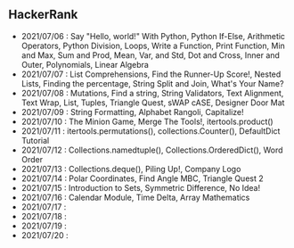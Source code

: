 ## HackerRank
- 2021/07/06 : Say "Hello, world!" With Python, Python If-Else,  Arithmetic Operators, Python Division, Loops, Write a Function, Print Function, Min and Max, Sum and Prod, Mean, Var, and Std, Dot and Cross, Inner and Outer, Polynomials, Linear Algebra
- 2021/07/07 : List Comprehensions, Find the Runner-Up Score!, Nested Lists, Finding the percentage, String Split and Join, What's Your Name?
- 2021/07/08 : Mutations, Find a string, String Validators, Text Alignment, Text Wrap, List, Tuples, Triangle Quest, sWAP cASE, Designer Door Mat
- 2021/07/09 : String Formatting, Alphabet Rangoli, Capitalize!
- 2021/07/10 : The Minion Game, Merge The Tools!, itertools.product()
- 2021/07/11 : itertools.permutations(), collections.Counter(), DefaultDict Tutorial
- 2021/07/12 : Collections.namedtuple(), Collections.OrderedDict(), Word Order
- 2021/07/13 : Collections.deque(), Piling Up!, Company Logo
- 2021/07/14 : Polar Coordinates, Find Angle MBC, Triangle Quest 2
- 2021/07/15 : Introduction to Sets, Symmetric Difference, No Idea!
- 2021/07/16 : Calendar Module, Time Delta, Array Mathematics
- 2021/07/17 : 
- 2021/07/18 : 
- 2021/07/19 : 
- 2021/07/20 : 
